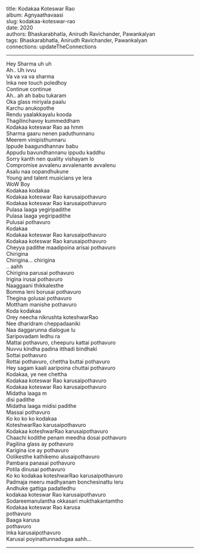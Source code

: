 title: Kodakaa Koteswar Rao  
album: Agnyaathavaasi  
slug: kodakaa-koteswar-rao  
date: 2020  
authors: Bhaskarabhatla, Anirudh Ravichander, Pawankalyan  
tags: Bhaskarabhatla, Anirudh Ravichander, Pawankalyan  
connections: updateTheConnections  

------------

Hey Sharma uh uh  
Ah.. Uh ivvu  
Va va va va sharma  
Inka nee touch poledhoy  
Continue continue  
Ah.. ah ah babu tukaram  
Oka glass miriyala paalu  
Karchu anukopothe  
Rendu yaalakkayalu kooda  
Thagilinchavoy kummeddham  
Kodakaa koteswar Rao aa hmm  
Sharma gaaru nenen paduthunnanu  
Meerem vinipisthunnaru  
Ippude baagundhannav babu  
Appudu bavundhannanu ippudu kaddhu  
Sorry kanth nen quality vishayam lo  
Compromise avvalenu avvalenante avvalenu  
Asalu naa oopandhukune  
Young and talent musicians ye lera  
WoW Boy  
Kodakaa kodakaa  
Kodakaa koteswar Rao karusaipothavuro  
Kodakaa koteswar Rao karusaipothavuro  
Pulasa laaga yegiripadithe  
Pulasa laaga yegiripadithe  
Pulusai pothavuro  
Kodakaa  
Kodakaa koteswar Rao karusaipothavuro  
Kodakaa koteswar Rao karusaipothavuro  
Cheyya padithe maadipoina arisai pothavuro  
Chirigina  
Chirigina... chirigina  
.. aahh  
Chirigina parusai pothavuro  
Irigina irusai pothavuro  
Naaggaani thikkalesthe  
Bomma leni borusai pothavuro  
Thegina golusai pothavuro  
Mottham manishe pothavuro  
Koda kodakaa  
Orey neecha nikrushta koteshwarRao  
Nee dharidram cheppadaaniki  
Naa daggarunna dialogue lu  
Saripovadam ledhu ra  
Mattai pothavuro, cheepuru kattai pothavuro  
Nuvvu kindha padina itthadi bindhaki  
Sottai pothavuro  
Rottai pothavuro, chettha buttai pothavuro  
Hey sagam kaali aaripoina chuttai pothavuro  
Kodakaa, ye nee chettha  
Kodakaa koteswar Rao karusaipothavuro  
Kodakaa koteswar Rao karusaipothavuro  
Midatha laaga m  
disi padithe  
Midatha laaga midisi padithe  
Massai pothavuro  
Ko ko ko ko kodakaa  
KoteshwarRao karusaipothavuro  
Kodakaa koteshwarRao karusaipothavuro  
Chaachi kodithe penam meedha dosai pothavuro  
Pagilina glass ay pothavuro  
Karigina ice ay pothavuro  
Oolikesthe kathikemo alusaipothavuro  
Pambara panasai pothavuro  
Potila dinusai pothavuro  
Ko ko kodakaa koteshwarRao karusaipothavuro  
Padmaja meeru madhyanam bonchesinattu leru  
Andhuke gattiga padatledhu  
kodakaa koteswar Rao karusaipothavuro  
Sodareemanulantha okkasari mukthakantamtho  
Kodakaa koteswar Rao karusa  
pothavuro  
Baaga karusa  
pothavuro  
Inka karusaipothavuro  
Karusai poyinattunnadugaa aahh...  


------------
